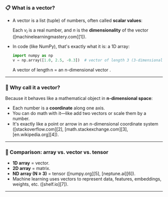 ### 📋 What is a vector?

* A vector is a list (tuple) of numbers, often called **scalar values**:

  Each $v_i$ is a real number, and $n$ is the **dimensionality** of the vector ([machinelearningmastery.com][1]).

* In code (like NumPy), that's exactly what it is: a 1D array:

  ```python
  import numpy as np
  v = np.array([1.0, 2.5, -0.3])  # vector of length 3 (3-dimensional)
  ```

  A vector of length n = an n-dimensional vector .

---

### 📏 Why call it a vector?

Because it behaves like a mathematical object in **n-dimensional space**:

* Each number is a **coordinate** along one axis.
* You can do math with it—like add two vectors or scale them by a number.
* It's exactly like a point or arrow in an n-dimensional coordinate system ([stackoverflow.com][2], [math.stackexchange.com][3], [en.wikipedia.org][4]).

---

### 🔢 Comparison: array vs. vector vs. tensor

* **1D array** = vector.
* **2D array** = matrix.
* **ND array (N ≥ 3)** = tensor ([numpy.org][5], [neptune.ai][6]).
* Machine learning uses vectors to represent data, features, embeddings, weights, etc. ([shelf.io][7]).

---

